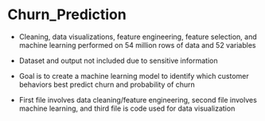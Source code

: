 # Churn_Prediction
- Cleaning, data visualizations, feature engineering, feature selection, and machine learning performed on 54 million rows of data and 52 variables 

- Dataset and output not included due to sensitive information 

- Goal is to create a machine learning model to identify which customer behaviors best predict churn and probability of churn 

- First file involves data cleaning/feature engineering, second file involves machine learning, and third file is code used for data visualization
